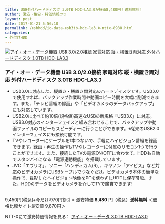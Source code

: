 ```yaml
---
title: USB外付ハードディスク 3.0TB HDC-LA3.0が特価8,480円！送料無料！
author: 激安・格安・特価情報ツウ
layout: post
date: 2017-01-21 5:56:10
permalink: /usbhdd/io-data-usb3tb-hdc-la3.0-nttx-8980.html
categories:
- 外付けHDD
---
```


<div class="img-bg2 img_L">
<a href="//px.a8.net/svt/ejp?a8mat=ZYP6S+8IMA3E+S1Q+BWGDT&#038;a8ejpredirect=//nttxstore.jp/_II_IO14660645" target="_blank"><img border="0" alt="アイ・オー・データ機器 USB 3.0/2.0接続 家電対応 縦・横置き両対応 外付ハードディスク 3.0TB HDC-LA3.0" src="//image.nttxstore.jp/l2_images/I/IO/IO14660645.jpg" data-recalc-dims="1" /></a>
</div>

### アイ・オー・データ機器 USB 3.0/2.0接続 家電対応 縦・横置き両対応 外付ハードディスク 3.0TB HDC-LA3.0
<!--more-->

* USB3.0に対応した、縦置き・横置き両対応のハードディスクです。USB3.0で使用すれば、バックアップ作業時間や動画コピー時間を大幅に削減できます。また、「テレビ番組の録画」や「ビデオカメラのデータバックアップ」にも対応しています。
* USB2.0に比べて約10倍(規格値)高速なUSBの新規格「USB3.0」に対応。USB3.0対応のインターフェイスと組み合わせることで、バックアップや動画ファイルのコピーもスピーディーに行うことができます。※従来のUSB2.0インターフェイスにも接続可能です。
* TVやレコーダーにケーブルを1本つないで、手軽にハイビジョン番組を録画できます。録画・再生の操作もTVやレコーダーに付属のリモコン1つで行うことができます。また、接続したTVの電源ON/OFFに合わせて、HDDも自動でスタンバイになる「電源連動機能」を搭載しています。
* JVC「エブリオ」、ソニー「ハンディカム(R)」、キヤノン「アイビス」など対応のビデオカメラにUSBケーブルでつなぐだけ。ビデオカメラ本体の簡単な操作で、撮影したハイビジョン映像をPCを使わずにHDDに保存可能。また、HDDのデータをビデオカメラを介してTVで鑑賞できます!

<br clear="all" />9,450円(税込)+今だけ:970円割引 = 激安特価 <span class="tokka-price"><strong>8,480</strong></span> 円（税込）**送料無料**
＜価格比較サイト最安値 9,870円＞

NTT-Xにて激安特価情報を見る： <span class="fs150p"><a href="//px.a8.net/svt/ejp?a8mat=ZYP6S+8IMA3E+S1Q+BWGDT&#038;a8ejpredirect=//nttxstore.jp/_II_IO14660645" target="_blank">アイ・オー・データ 3.0TB HDC-LA3.0</a></span>
